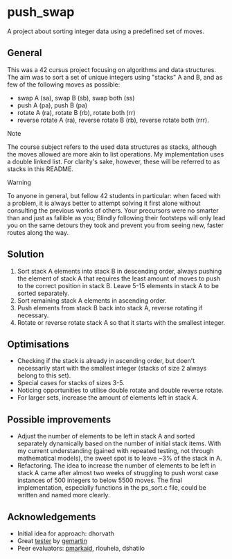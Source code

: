 # push_swap
A project about sorting integer data using a predefined set of moves.

## General
This was a 42 cursus project focusing on algorithms and data structures. The aim was to sort a set of unique integers using "stacks" A and B, and as few of the following moves as possible:
- swap A (sa), swap B (sb), swap both (ss)
- push A (pa), push B (pa)
- rotate A (ra), rotate B (rb), rotate both (rr)
- reverse rotate A (ra), reverse rotate B (rb), reverse rotate both (rrr).

>[!NOTE]
> The course subject refers to the used data structures as stacks, although the moves allowed are more akin to list operations. My implementation uses a double linked list. For clarity's sake, however, these will be referred to as stacks in this README.

> [!WARNING]
> To anyone in general, but fellow 42 students in particular: when faced with a problem, it is always better to attempt solving it first alone without consulting the previous works of others. Your precursors were no smarter than and just as fallible as you; Blindly following their footsteps will only lead you on the same detours they took and prevent you from seeing new, faster routes along the way.

## Solution
1. Sort stack A elements into stack B in descending order, always pushing the element of stack A that requires the least amount of moves to push to the correct position in stack B. Leave 5-15 elements in stack A to be sorted separately.
2. Sort remaining stack A elements in ascending order.
3. Push elements from stack B back into stack A, reverse rotating if necessary.
4. Rotate or reverse rotate stack A so that it starts with the smallest integer.

## Optimisations
- Checking if the stack is already in ascending order, but doen't necessarily start with the smallest integer (stacks of size 2 always belong to this set).
- Special cases for stacks of sizes 3-5.
- Noticing opportunities to utilise double rotate and double reverse rotate.
- For larger sets, increase the amount of elements left in stack A.

## Possible improvements
- Adjust the number of elements to be left in stack A and sorted separately dynamically based on the number of initial stack items. With my current understanding (gained with repeated testing, not through mathematical models), the sweet spot is to leave ~3% of the stack in A.
- Refactoring. The idea to increase the number of elements to be left in stack A came after almost two weeks of struggling to push worst case instances of 500 integers to below 5500 moves. The final implementation, especially functions in the ps_sort.c file, could be written and named more clearly.

## Acknowledgements
- Initial idea for approach: dhorvath
- Great [tester](https://github.com/gemartin99/Push-Swap-Tester) by [gemartin](https://github.com/gemartin99)
- Peer evaluators: [pmarkaid](https://github.com/pmarkaide), rlouhela, dshatilo
